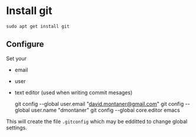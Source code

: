 Install git
===========

    sudo apt get install git


Configure
---------

Set your

- email
- user
- text editor (used when writing commit mesages)

    git config --global user.email "david.montaner@gmail.com"
    git config --global user.name "dmontaner"
    git config --global core.editor emacs

This will create the file `.gitconfig` which may be edditted to change global settings.
